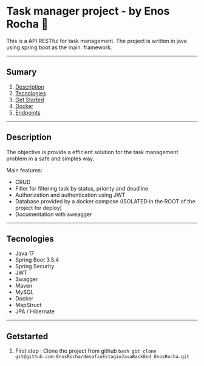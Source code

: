 # Task manager project - by Enos Rocha 📌
This is a API RESTful for task management. The project is written in java using spring boot as the main. framework.

---

## Sumary
1. [Description](#description)
2. [Tecnologies](#tecnologies)
3. [Get Started](#getstarted)
4. [Docker](#docker)
5. [Endpoints](#endpoints)

---

## Description
The objective is provide a efficient solution for the task management problem in a safe and simples way.

Main features:
- CRUD
- Filter for filtering task by status, priority and deadline
- Authorization and authentication using JWT
- Database provided by a docker compose (ISOLATED in the ROOT of the project for deploy)
- Documentation with sweagger

---

## Tecnologies
- Java 17
- Spring Boot 3.5.4
- Spring Security
- JWT 
- Swagger
- Maven
- MySQL
- Docker
- MapStruct
- JPA / Hibernate

---

## Getstarted

1. First step : Clone the project from github
  ```bash git clone git@github.com:EnosRocha/desafioEstagioJavaBackEnd_EnosRocha.git ```





